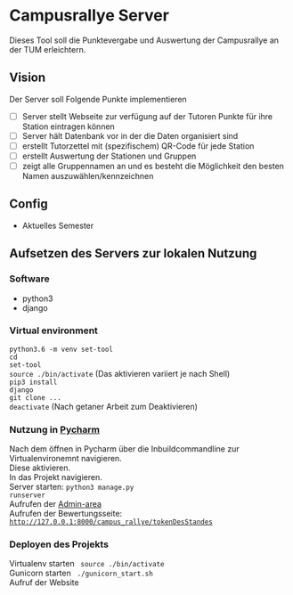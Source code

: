 # Campusrallye Server

Dieses Tool soll die Punktevergabe und Auswertung der Campusrallye an der TUM erleichtern.


## Vision 

Der Server soll Folgende Punkte implementieren

- [ ] Server stellt Webseite zur verfügung auf der Tutoren Punkte für ihre Station eintragen können
- [ ] Server hält Datenbank vor in der die Daten organisiert sind
- [ ] erstellt Tutorzettel mit (spezifischem) QR-Code für jede Station
- [ ] erstellt Auswertung der Stationen und Gruppen
- [ ] zeigt alle Gruppennamen an und es besteht die Möglichkeit den besten Namen auszuwählen/kennzeichnen

## Config

- Aktuelles Semester

## Aufsetzen des Servers zur lokalen Nutzung
### Software
<ul>
    <li>python3</li>
    <li>django</li>
</ul>

### Virtual environment
<code>python3.6 -m venv set-tool</code> <br />
<code>cd set-tool</code> <br />
<code>source ./bin/activate</code> (Das aktivieren variiert je nach Shell) <br />
<code>pip3 install django</code> <br />
<code>git clone ...</code> <br />
<code>deactivate</code> (Nach getaner Arbeit zum Deaktivieren) <br />

### Nutzung in <a href="https://www.jetbrains.com/pycharm/">Pycharm</a>
Nach dem öffnen in Pycharm über die Inbuildcommandline zur Virtualenvironemnt navigieren. <br />
Diese aktivieren. <br />
In das Projekt navigieren. <br />
Server starten: <code>python3 manage.py runserver</code> <br />
Aufrufen der <a href="http://127.0.0.1:8000/admin">Admin-area</a> <br />
Aufrufen der Bewertungsseite: <code>http://127.0.0.1:8000/campus_rallye/tokenDesStandes</code>

### Deployen des Projekts
Virtualenv starten <code> source ./bin/activate</code> <br />
Gunicorn starten <code> ./gunicorn_start.sh </code>  <br />
Aufruf der Website  <br />
